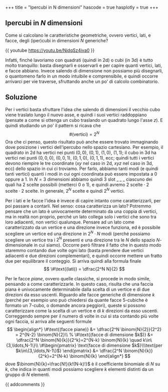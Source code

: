 +++
title = "Ipercubi in N dimensioni"
hascode = true
hasplotly = true
+++

## Ipercubi in $N$ dimensioni

Come si calcolano le caratteristiche geometriche, ovvero vertici, lati, e facce, degli (iper)cubi in dimensioni $N$ generiche? 

{{ youtube https://youtu.be/NjdqSz4iva0 }}

Infatti, finché lavoriamo con quadrati (quindi in 2d) o cubi (in 3d) è tutto molto tranquillo: basta disegnarli e osservarli e per capire quanti vertici, lati, e facce abbiano. Invece salendo di dimensione non possiamo più disegnarli, o quantomeno farlo in un modo intuibile e comprensibile, e quindi occorre arrivarci per vie traverse, sfruttando anche un po' di calcolo combinatorio.

## Soluzione
Per i vertici basta sfruttare l'idea che salendo di dimensioni il vecchio cubo viene traslato lungo il nuovo asse, e quindi i suoi vertici raddoppiano (pensate a come si ottenga un cubo traslando un quadrato lungo l'asse $z$). E quindi studiando un po' il pattern si ricava che
$$
\#\text{(vertici)} = 2^{N}
$$
Ora che ci penso, questo risultato può anche essere trovato immaginando dove posizione i vertici dell'ipercubo nello spazio cartesiano. Per esempio, il quadrato in 2d ha vertici nei punti $(0,0)$, $(0,1)$, $(1,0)$, $(1,1)$; il cubo in 3d ha vertici nei punti $(0,0,0)$, $(0,0,1)$, $(0,1,0)$, $(0,1,1)$, ecc; quindi tutti i vertici devono riempire le tre coordinate ($xy$ nel caso in 2d, $xyz$ nel caso in 3d, ecc) dello spazio in cui ci troviamo. Per farlo, abbiamo tanti modi (e quindi tanti vertici) quanti i modi in cui ogni coordinata può essere impostata a 0 oppure a 1. In $N=3$ dimensioni abbiamo quindi 3 slot $\_\; \_\; \_$ ciascuno dei quali ha 2 scelte possibili (metterci 0 o 1), e quindi avremo $\text{2 scelte}\cdot \text{2 scelte}\cdot \text{2 scelte}$. In generale, $2^N$ scelte e quindi $2^N$ vertici.

Per i lati e le facce l'idea è invece di capire intanto come caratterizzarli, per poi passare a contarli. Nel senso: cosa caratterizza un lato? Potremmo pensare che un lato è univocamente determinato da una coppia di vertici, ma in realtà non proprio, perché un lato collega solo i vertici che sono tra loro adiacenti, non vertici qualunque. Pensare ad un lato come caratterizzato da un vertice e una direzione invece funziona, ed è possibile scegliere un vertice ed una direzione in $2^N\cdot N$ modi (perché possiamo scegliere un vertice tra i $2^N$ presenti e una direzione tra le $N$ dello spazio $N$-dimensionale in cui siamo). Occorre però filtrare il fatto che in questo modo staremmo contando due volte ogni lato (basta prendere due vertici adiacenti e due direzioni complementari), e quindi occorre mettere un fratto due per equilibrare il conteggio. Si arriva quindi alla formula finale
$$
\#\text{(lati)} = \dfrac{2^N N}{2}
$$

Per le facce _piane_, ovvero quelle classiche, si procede in modo simile, pensando a come caratterizzarle. In questo caso, risulta che una faccia piana è univocamente determinabile dalla scelta di un vertice e di due direzioni da esso uscenti. Riguardo alle facce generiche di dimensione $k$ (perché per esempio uno può chiedersi da quante facce 5-cubiche è formato un 7-cubo, o domande ancora peggiori), queste si possono caratterizzare come la scelta di un vertice e di $k$ direzioni da esso uscenti. Correggendo sempre per il numero di volte in cui si sta contando più volte ogni faccia, si arriva alle seguenti formule
$$
\begin{align*}
\#\text{(facce piane)} &= \dfrac{2^N \binom{N}{2}}{2^2} = 2^{N-2} \binom{N}{2}\\
% \#\text{(facce di dimensione $k$)} &= \dfrac{2^N \binom{N}{k}}{2^k}=2^{N-k} \binom{N}{k} \quad k\in\{3,\ldots,N-1\}\\
\#\begin{pmatrix}
\text{facce di dimensione $k$}\\\text{per $k\in\{3,\ldots,N-1\}$} 
\end{pmatrix} &= \dfrac{2^N \binom{N}{k}}{2^k}=2^{N-k} \binom{N}{k}
\end{align*}
$$
dove $\binom{N}{k}=\frac{N!}{k!(N-k)!}$ è il coefficiente binomiale di $N$ su $k$, che indica in quanti modi possiamo scegliere $k$ elementi distinti da un gruppo di $N$ elementi.

{{ addcomments }}